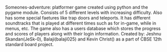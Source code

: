 Someones-adventure: platformer game created using python and the pygame module.
Consists of 5 different levels with increasing difficulty.
Also has some special faetures like trap doors and teleports.
It has different soundtracks that is played at different times such as for in-game, while in menus, etc.
The game also has a users database which stores the progress and scores of players along with their login information.
Created by: Jeshnu Skandan(JeSk-0), Balaji(balaji025) and Kevin Christ() as a part of CBSE 12th standard board project.
